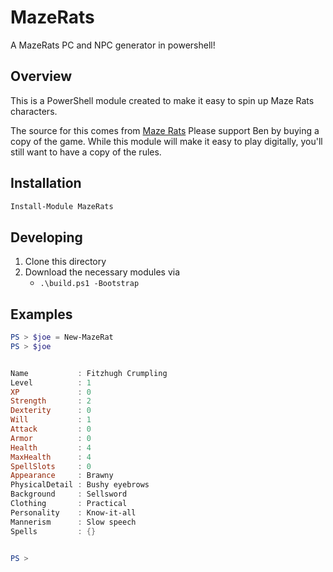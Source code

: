 # MazeRats

A MazeRats PC and NPC generator in powershell!

## Overview

This is a PowerShell module created to make it easy to spin up Maze Rats
characters.

The source for this comes from [Maze Rats](https://questingbeast.itch.io/maze-rats)
Please support Ben by buying a copy of the game. While this module will make it
easy to play digitally, you'll still want to have a copy of the rules.

## Installation

```powershell
Install-Module MazeRats
```

## Developing

1. Clone this directory
1. Download the necessary modules via
   * `.\build.ps1 -Bootstrap`

## Examples

```powershell
PS > $joe = New-MazeRat
PS > $joe


Name           : Fitzhugh Crumpling
Level          : 1
XP             : 0
Strength       : 2
Dexterity      : 0
Will           : 1
Attack         : 0
Armor          : 0
Health         : 4
MaxHealth      : 4
SpellSlots     : 0
Appearance     : Brawny
PhysicalDetail : Bushy eyebrows
Background     : Sellsword
Clothing       : Practical
Personality    : Know-it-all
Mannerism      : Slow speech
Spells         : {}


PS >
```
